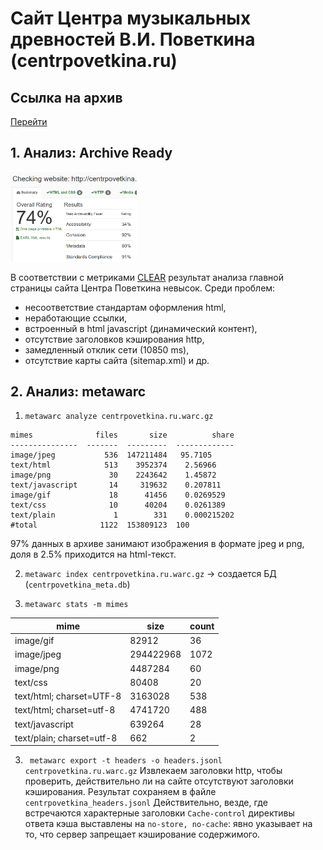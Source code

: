 # Сайт Центра музыкальных древностей В.И. Поветкина (centrpovetkina.ru)

## Ссылка на архив
[Перейти](https://drive.google.com/drive/folders/114blDcTalaqMrqOGl_gRItc-gCHSzAlR?usp=drive_link)

## 1. Анализ: Archive Ready

<img src="https://github.com/sofiiafedotova/gusli-arch/blob/main/centrpovetkina.ru/centrpovetkina_archready.png" width=40%>

В соответствии с метриками [CLEAR](https://purl.pt/24107/1/iPres2013_PDF/CLEAR%20a%20credible%20method%20to%20evaluate%20website%20archivability.pdf) результат анализа главной страницы сайта Центра Поветкина невысок. 
Среди проблем: 
- несоответствие стандартам оформления html,
- неработающие ссылки,
- встроенный в html javascript (динамический контент),
- отсутствие заголовков кэширования http,
- замедленный отклик сети (10850 ms),
- отсутствие карты сайта (sitemap.xml) и др.

## 2. Анализ: metawarc
1) `metawarc analyze centrpovetkina.ru.warc.gz`
```{
mimes              files       size          share
---------------  -------  ---------  -------------
image/jpeg           536  147211484   95.7105
text/html            513    3952374    2.56966
image/png             30    2243642    1.45872
text/javascript       14     319632    0.207811
image/gif             18      41456    0.0269529
text/css              10      40204    0.0261389
text/plain             1        331    0.000215202
#total              1122  153809123  100
```
97% данных в архиве занимают изображения в формате jpeg и png, доля в 2.5% приходится на html-текст.

2) `metawarc index centrpovetkina.ru.warc.gz` -> создается БД (`centrpovetkina_meta.db`)

3) `metawarc stats -m mimes`

| mime                        | size      | count |
|-----------------------------|-----------|-------|
| image/gif                   | 82912     | 36    |
| image/jpeg                  | 294422968 | 1072  |
| image/png                   | 4487284   | 60    |
| text/css                    | 80408     | 20    |
| text/html; charset=UTF-8    | 3163028   | 538   |
| text/html; charset=utf-8    | 4741720   | 488   |
| text/javascript             | 639264    | 28    |
| text/plain; charset=utf-8   | 662       | 2     |

3) ` metawarc export -t headers -o headers.jsonl centrpovetkina.ru.warc.gz`
Извлекаем заголовки http, чтобы проверить, действительно ли на сайте отсутствуют заголовки кэширования. Результат сохраняем в файле `centrpovetkina_headers.jsonl`
Действительно, везде, где встречаются характерные заголовки `Cache-control` директивы ответа кэша выставлены на `no-store, no-cache`: явно указывает на то, что сервер запрещает кэширование содержимого.

